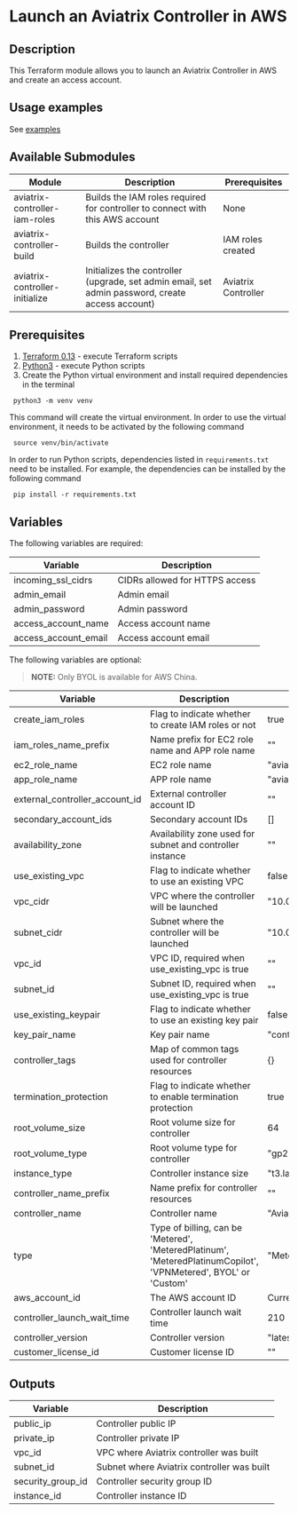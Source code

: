 # Launch an Aviatrix Controller in AWS

## Description
This Terraform module allows you to launch an Aviatrix Controller in AWS and create an access account.

## Usage examples

See [examples](https://github.com/AviatrixSystems/terraform-aviatrix-aws-controller/blob/main/examples/README.md)

## Available Submodules

| Module  | Description | Prerequisites |
| ------- | ----------- | ------------- |
| aviatrix-controller-iam-roles | Builds the IAM roles required for controller to connect with this AWS account | None |
| aviatrix-controller-build | Builds the controller | IAM roles created|
| aviatrix-controller-initialize | Initializes the controller (upgrade, set admin email, set admin password, create access account) | Aviatrix Controller |

## Prerequisites

1. [Terraform 0.13](https://www.terraform.io/downloads.html) - execute Terraform scripts
2. [Python3](https://www.python.org/downloads/) - execute Python scripts
3. Create the Python virtual environment and install required dependencies in the terminal
``` shell
 python3 -m venv venv
```
This command will create the virtual environment. In order to use the virtual environment, it needs to be activated by the following command
``` shell
 source venv/bin/activate
```
In order to run Python scripts, dependencies listed in `requirements.txt` need to be installed. For example, the dependencies can be installed by the following command
``` shell
 pip install -r requirements.txt
```

## Variables

The following variables are required:

| Variable  | Description |
| --------- | ----------- |
| incoming_ssl_cidrs | CIDRs allowed for HTTPS access |
| admin_email | Admin email |
| admin_password | Admin password |
| access_account_name | Access account name |
| access_account_email | Access account email |

The following variables are optional:

> **NOTE:** Only BYOL is available for AWS China.

| Variable  | Description | Default |
| --------- | ----------- | ------- |
| create_iam_roles | Flag to indicate whether to create IAM roles or not | true |
| iam_roles_name_prefix | Name prefix for EC2 role name and APP role name | "" |
| ec2_role_name | EC2 role name | "aviatrix-role-ec2" |
| app_role_name | APP role name | "aviatrix-role-app" |
| external_controller_account_id | External controller account ID | "" |
| secondary_account_ids  | Secondary account IDs | [] |
| availability_zone | Availability zone used for subnet and controller instance | "" |
| use_existing_vpc | Flag to indicate whether to use an existing VPC | false |
| vpc_cidr | VPC where the controller will be launched | "10.0.0.0/16" |
| subnet_cidr | Subnet where the controller will be launched | "10.0.1.0/24" |
| vpc_id | VPC ID, required when use_existing_vpc is true | "" |
| subnet_id | Subnet ID, required when use_existing_vpc is true | "" |
| use_existing_keypair | Flag to indicate whether to use an existing key pair | false |
| key_pair_name | Key pair name | "controller_kp" |
| controller_tags | Map of common tags used for controller resources | {} |
| termination_protection | Flag to indicate whether to enable termination protection | true |
| root_volume_size | Root volume size for controller | 64 |
| root_volume_type | Root volume type for controller | "gp2" |
| instance_type | Controller instance size | "t3.large" |
| controller_name_prefix | Name prefix for controller resources | "" |
| controller_name | Controller name | "AviatrixController" |
| type | Type of billing, can be 'Metered', 'MeteredPlatinum', 'MeteredPlatinumCopilot', 'VPNMetered', BYOL' or 'Custom' | "MeteredPlatinumCopilot" |
| aws_account_id | The AWS account ID | Current caller ID |
| controller_launch_wait_time | Controller launch wait time | 210 |
| controller_version | Controller version | "latest" |
| customer_license_id | Customer license ID | "" |

## Outputs

| Variable  | Description |
| --------- | ----------- |
| public_ip | Controller public IP |
| private_ip | Controller private IP |
| vpc_id | VPC where Aviatrix controller was built |
| subnet_id | Subnet where Aviatrix controller was built |
| security_group_id | Controller security group ID |
| instance_id | Controller instance ID |
